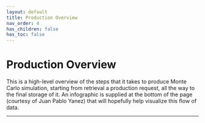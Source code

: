```yaml
---
layout: default
title: Production Overview
nav_order: 4
has_children: false
has_toc: false
---
```


# **Production Overview**

This is a high-level overview of the steps that it takes to produce Monte Carlo simulation, starting from retrieval a production request, all the way to the final storage of it. An infographic is supplied at the bottom of the page (courtesy of Juan Pablo Yanez) that will hopefully help visualize this flow of data.

---




